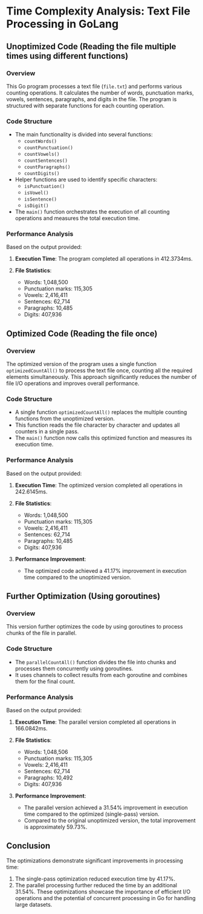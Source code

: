 # Time Complexity Analysis: Text File Processing in GoLang

## Unoptimized Code (Reading the file multiple times using different functions)

### Overview
This Go program processes a text file (`file.txt`) and performs various counting operations. It calculates the number of words, punctuation marks, vowels, sentences, paragraphs, and digits in the file. The program is structured with separate functions for each counting operation.

### Code Structure
- The main functionality is divided into several functions:
  - `countWords()`
  - `countPunctuation()`
  - `countVowels()`
  - `countSentences()`
  - `countParagraphs()`
  - `countDigits()`
- Helper functions are used to identify specific characters:
  - `isPunctuation()`
  - `isVowel()`
  - `isSentence()`
  - `isDigit()`
- The `main()` function orchestrates the execution of all counting operations and measures the total execution time.

### Performance Analysis
Based on the output provided:

1. **Execution Time**: The program completed all operations in 412.3734ms.

2. **File Statistics**:
   - Words: 1,048,500
   - Punctuation marks: 115,305
   - Vowels: 2,416,411
   - Sentences: 62,714
   - Paragraphs: 10,485
   - Digits: 407,936

## Optimized Code (Reading the file once)

### Overview
The optimized version of the program uses a single function `optimizedCountAll()` to process the text file once, counting all the required elements simultaneously. This approach significantly reduces the number of file I/O operations and improves overall performance.

### Code Structure
- A single function `optimizedCountAll()` replaces the multiple counting functions from the unoptimized version.
- This function reads the file character by character and updates all counters in a single pass.
- The `main()` function now calls this optimized function and measures its execution time.

### Performance Analysis
Based on the output provided:

1. **Execution Time**: The optimized version completed all operations in 242.6145ms.

2. **File Statistics**:
   - Words: 1,048,500
   - Punctuation marks: 115,305
   - Vowels: 2,416,411
   - Sentences: 62,714
   - Paragraphs: 10,485
   - Digits: 407,936

3. **Performance Improvement**:
   - The optimized code achieved a 41.17% improvement in execution time compared to the unoptimized version.

## Further Optimization (Using goroutines)

### Overview
This version further optimizes the code by using goroutines to process chunks of the file in parallel.

### Code Structure
- The `parallelCountAll()` function divides the file into chunks and processes them concurrently using goroutines.
- It uses channels to collect results from each goroutine and combines them for the final count.

### Performance Analysis
Based on the output provided:

1. **Execution Time**: The parallel version completed all operations in 166.0842ms.

2. **File Statistics**:
   - Words: 1,048,506
   - Punctuation marks: 115,305
   - Vowels: 2,416,411
   - Sentences: 62,714
   - Paragraphs: 10,492
   - Digits: 407,936

3. **Performance Improvement**:
   - The parallel version achieved a 31.54% improvement in execution time compared to the optimized (single-pass) version.
   - Compared to the original unoptimized version, the total improvement is approximately 59.73%.


## Conclusion
The optimizations demonstrate significant improvements in processing time:
1. The single-pass optimization reduced execution time by 41.17%.
2. The parallel processing further reduced the time by an additional 31.54%.
These optimizations showcase the importance of efficient I/O operations and the potential of concurrent processing in Go for handling large datasets.

